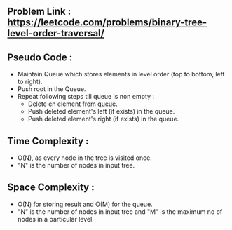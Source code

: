 ## Problem Link : https://leetcode.com/problems/binary-tree-level-order-traversal/

## Pseudo Code :
  - Maintain Queue which stores elements in level order (top to bottom, left to right).
  - Push root in the Queue.
  - Repeat following steps till queue is non empty :
      - Delete en element from queue.
      - Push deleted element's left (if exists) in the queue.
      - Push deleted element's right (if exists) in the queue.

## Time Complexity :
  - O(N), as every node in the tree is visited once.
  - "N" is the number of nodes in input tree.
  
## Space Complexity : 
  - O(N) for storing result and O(M) for the queue.
  - "N" is the number of nodes in input tree and "M" is the maximum no of nodes in a particular level.
